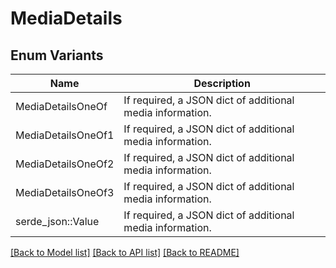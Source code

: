 # MediaDetails

## Enum Variants

| Name | Description |
|---- | -----|
| MediaDetailsOneOf | If required, a JSON dict of additional media information. |
| MediaDetailsOneOf1 | If required, a JSON dict of additional media information. |
| MediaDetailsOneOf2 | If required, a JSON dict of additional media information. |
| MediaDetailsOneOf3 | If required, a JSON dict of additional media information. |
| serde_json::Value | If required, a JSON dict of additional media information. |

[[Back to Model list]](../README.md#documentation-for-models) [[Back to API list]](../README.md#documentation-for-api-endpoints) [[Back to README]](../README.md)


